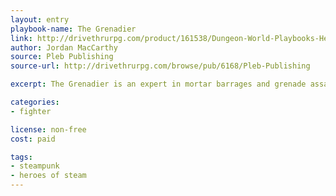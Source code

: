 ```yaml
---
layout: entry
playbook-name: The Grenadier
link: http://drivethrurpg.com/product/161538/Dungeon-World-Playbooks-Heroes-of-Steam-Bundle
author: Jordan MacCarthy
source: Pleb Publishing
source-url: http://drivethrurpg.com/browse/pub/6168/Pleb-Publishing

excerpt: The Grenadier is an expert in mortar barrages and grenade assaults.

categories:
- fighter

license: non-free
cost: paid

tags:
- steampunk
- heroes of steam
---
```

